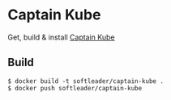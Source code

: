 # Captain Kube

Get, build & install [Captain Kube](https://github.com/softleader/captain-kube)

## Build

```shell
$ docker build -t softleader/captain-kube .
$ docker push softleader/captain-kube
```